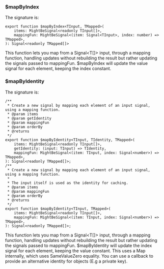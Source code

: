 ### $mapByIndex
The signature is:
```tsx
export function $mapByIndex<TInput, TMapped>(
    items: MightBeSignal<readonly TInput[]>,
    mappingFun: MightBeSignal<(item: Signal<TInput>, index: number) => TMapped>,
): Signal<readonly TMapped[]>
```

This function lets you map from a Signal<T[]> input, through a mapping function, handling updates without rebuilding the result but rather updating the signals passed to mappingFun. $mapByIndex will update the value signal for each element, keeping the index constant.

### $mapByIdentity
The signature is:
```tsx
/**
 * Create a new signal by mapping each element of an input signal, using a mapping function.
 * @param items
 * @param getIdentity
 * @param mappingFun
 * @param orderBy
 * @returns
 */
export function $mapByIdentity<TInput, TIdentity, TMapped>(
    items: MightBeSignal<readonly TInput[]>,
    getIdentity: (input: TInput) => TIdentity,
    mappingFun: MightBeSignal<(item: TInput, index: Signal<number>) => TMapped>,
): Signal<readonly TMapped[]>;
/**
 * Create a new signal by mapping each element of an input signal, using a mapping function.
 *
 * The input itself is used as the identity for caching.
 * @param items
 * @param mappingFun
 * @param orderBy
 * @returns
 */
export function $mapByIdentity<TInput, TMapped>(
    items: MightBeSignal<readonly TInput[]>,
    mappingFun: MightBeSignal<(item: TInput, index: Signal<number>) => TMapped>,
): Signal<readonly TMapped[]>;
```

This function lets you map from a Signal<T[]> input, through a mapping function, handling updates without rebuilding the result but rather updating the signals passed to mappingFun. $mapByIdentity will update the index signal for each element, keeping the value constant. This uses a Map internally, which uses SameValueZero equality. You can use a callback to provide an alternative identity for objects (E.g a private key).
